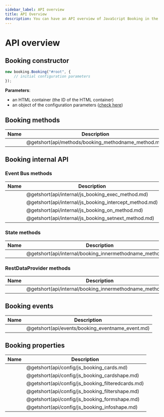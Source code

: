 ```yaml
---
sidebar_label: API overview
title: API Overview
description: You can have an API overview of JavaScript Booking in the documentation of the DHTMLX JavaScript Booking library. Browse developer guides and API reference, try out code examples and live demos, and download a free 30-day evaluation version of DHTMLX Booking.
---
```


# API overview

## Booking constructor

~~~jsx {}
new booking.Booking("#root", {
	// initial configuration parameters
});
~~~

**Parameters**:

- an HTML container (the ID of the HTML container)
- an object of the configuration parameters ([check here](#booking-properties))

## Booking methods

| Name                                               | Description                                               |
| -------------------------------------------------- | --------------------------------------------------------- |
| [](api/methods/booking_methodname_method.md)       | @getshort(api/methods/booking_methodname_method.md)       |

## Booking internal API

### Event Bus methods

| Name                                                    | Description                                                    |
| ------------------------------------------------------- | ---------------------------------------------------------- |
| [](api/internal/js_booking_exec_method.md)      | @getshort(api/internal/js_booking_exec_method.md)      |
| [](api/internal/js_booking_intercept_method.md) | @getshort(api/internal/js_booking_intercept_method.md) |
| [](api/internal/js_booking_on_method.md)        | @getshort(api/internal/js_booking_on_method.md)        |
| [](api/internal/js_booking_setnext_method.md)   | @getshort(api/internal/js_booking_setnext_method.md)   |

### State methods

| Name                                                    | Description                                                    |
| ------------------------------------------------------- | -------------------------------------------------------------- |
| [](api/internal/booking_innermethodname_method.md)      | @getshort(api/internal/booking_innermethodname_method.md)      |

### RestDataProvider methods

| Name                                                     | Description                                                   |
| -------------------------------------------------------- | ------------------------------------------------------------- |
| [](api/internal/booking_innermethodname_method.md)       | @getshort(api/internal/booking_innermethodname_method.md)     |

## Booking events

| Name                                                  | Description                                                 |
| ----------------------------------------------------- | ----------------------------------------------------------- |
| [](api/events/booking_eventname_event.md)             | @getshort(api/events/booking_eventname_event.md)            |

## Booking properties

| Name                                      | Description                                      |
| ----------------------------------------- | ------------------------------------------------ |
| [](api/config/js_booking_cards.md)        | @getshort(api/config/js_booking_cards.md)        |
| [](api/config/js_booking_cardshape.md)    | @getshort(api/config/js_booking_cardshape.md)    |
| [](api/config/js_booking_filteredcards.md)| @getshort(api/config/js_booking_filteredcards.md)|
| [](api/config/js_booking_filtershape.md)  | @getshort(api/config/js_booking_filtershape.md)  |
| [](api/config/js_booking_formshape.md)    | @getshort(api/config/js_booking_formshape.md)    |
| [](api/config/js_booking_infoshape.md)    | @getshort(api/config/js_booking_infoshape.md)    |
